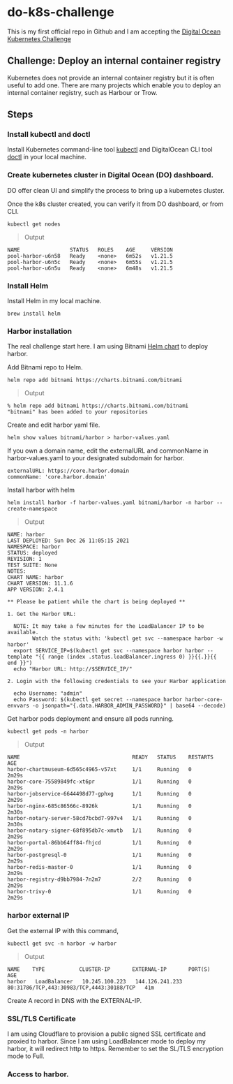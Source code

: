 # do-k8s-challenge
This is my first official repo in Github and I am accepting the [Digital Ocean Kubernetes Challenge](https://www.digitalocean.com/community/pages/kubernetes-challenge)

## Challenge: Deploy an internal container registry
Kubernetes does not provide an internal container registry but it is often useful to add one. There are many projects which enable you to deploy an internal container registry, such as Harbour or Trow.

## Steps

### Install kubectl and doctl

Install Kubernetes command-line tool [kubectl](https://kubernetes.io/docs/tasks/tools/) and DigitalOcean CLI tool [doctl](https://docs.digitalocean.com/reference/doctl/how-to/install/) in your local machine. 

### Create kubernetes cluster in Digital Ocean (DO) dashboard. 

DO offer clean UI and simplify the process to bring up a kubernetes cluster.

Once the k8s cluster created, you can verify it from DO dashboard, or from CLI.

```
kubectl get nodes
```

>Output
```
NAME                STATUS   ROLES    AGE     VERSION
pool-harbor-u6n58   Ready    <none>   6m52s   v1.21.5
pool-harbor-u6n5c   Ready    <none>   6m55s   v1.21.5
pool-harbor-u6n5u   Ready    <none>   6m48s   v1.21.5
```

### Install Helm

Install Helm in my local machine.
```
brew install helm
```

### Harbor installation
The real challenge start here. I am using Bitnami [Helm chart](https://bitnami.com/stack/harbor/helm) to deploy harbor.

Add Bitnami repo to Helm.
```
helm repo add bitnami https://charts.bitnami.com/bitnami
```
>Output
```
% helm repo add bitnami https://charts.bitnami.com/bitnami
"bitnami" has been added to your repositories
```

Create and edit harbor yaml file.
```
helm show values bitnami/harbor > harbor-values.yaml
```

If you own a domain name, edit the externalURL and commonName in harbor-values.yaml to your designated subdomain for harbor.
```
externalURL: https://core.harbor.domain
commonName: 'core.harbor.domain'
```

Install harbor with helm
```
helm install harbor -f harbor-values.yaml bitnami/harbor -n harbor --create-namespace
```
>Output
```
NAME: harbor
LAST DEPLOYED: Sun Dec 26 11:05:15 2021
NAMESPACE: harbor
STATUS: deployed
REVISION: 1
TEST SUITE: None
NOTES:
CHART NAME: harbor
CHART VERSION: 11.1.6
APP VERSION: 2.4.1

** Please be patient while the chart is being deployed **

1. Get the Harbor URL:

  NOTE: It may take a few minutes for the LoadBalancer IP to be available.
        Watch the status with: 'kubectl get svc --namespace harbor -w harbor'
  export SERVICE_IP=$(kubectl get svc --namespace harbor harbor --template "{{ range (index .status.loadBalancer.ingress 0) }}{{.}}{{ end }}")
  echo "Harbor URL: http://$SERVICE_IP/"

2. Login with the following credentials to see your Harbor application

  echo Username: "admin"
  echo Password: $(kubectl get secret --namespace harbor harbor-core-envvars -o jsonpath="{.data.HARBOR_ADMIN_PASSWORD}" | base64 --decode)
```

Get harbor pods deployment and ensure all pods running.
```
kubectl get pods -n harbor
```
>Output
```
NAME                                    READY   STATUS    RESTARTS   AGE
harbor-chartmuseum-6d565c4965-v57xt     1/1     Running   0          2m29s
harbor-core-75589849fc-xt6pr            1/1     Running   0          2m29s
harbor-jobservice-6644498d77-gphxg      1/1     Running   0          2m29s
harbor-nginx-685c86566c-8926k           1/1     Running   0          2m30s
harbor-notary-server-58cd7bcbd7-997v4   1/1     Running   0          2m30s
harbor-notary-signer-68f895db7c-xmvtb   1/1     Running   0          2m29s
harbor-portal-86bb64ff84-fhjcd          1/1     Running   0          2m29s
harbor-postgresql-0                     1/1     Running   0          2m29s
harbor-redis-master-0                   1/1     Running   0          2m29s
harbor-registry-d9bb7984-7n2m7          2/2     Running   0          2m29s
harbor-trivy-0                          1/1     Running   0          2m29s
```

### harbor external IP
Get the external IP with this command,
```
kubectl get svc -n harbor -w harbor
```
>Output
```
NAME    TYPE           CLUSTER-IP       EXTERNAL-IP       PORT(S)                                     AGE
harbor   LoadBalancer   10.245.100.223   144.126.241.233   80:31786/TCP,443:30983/TCP,4443:30188/TCP   41m
```

Create A record in DNS with the EXTERNAL-IP.

### SSL/TLS Certificate
I am using Cloudflare to provision a public signed SSL certificate and proxied to harbor.
Since I am using LoadBalancer mode to deploy my harbor, it will redirect http to https. Remember to set the SL/TLS encryption mode to Full.

### Access to harbor.


